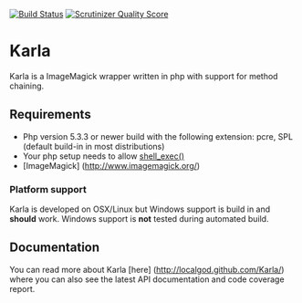 [![Build Status](https://secure.travis-ci.org/localgod/Karla.png?branch=master)](http://travis-ci.org/localgod/Karla)
[![Scrutinizer Quality Score](https://scrutinizer-ci.com/g/localgod/Karla/badges/quality-score.png?s=5f6a3660329986ab8232c8010278f6545a028f4a)](https://scrutinizer-ci.com/g/localgod/Karla/)
# Karla

Karla is a ImageMagick wrapper written in php with support for method chaining. 

## Requirements

 * Php version 5.3.3 or newer build with the following extension: pcre, SPL (default build-in in most distributions)
 * Your php setup needs to allow [shell_exec()](http://php.net/manual/en/function.shell-exec.php)
 * [ImageMagick] (http://www.imagemagick.org/)
 
### Platform support

Karla is developed on OSX/Linux but Windows support is build in and **should** work. 
Windows support is **not** tested during automated build. 

## Documentation

You can read more about Karla [here] (http://localgod.github.com/Karla/) where you can also see the latest API documentation and code coverage report.
